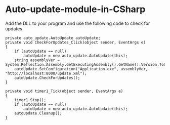 # Auto-update-module-in-CSharp

Add the DLL to your program and use the following code to check for updates

    private auto_update.AutoUpdate autoUpdate;
    private void CheckForUpdates_Click(object sender, EventArgs e)
    {
    	if (autoUpdate == null)
    		autoUpdate = new auto_update.AutoUpdate(this);
    	string assemblyVer = System.Reflection.Assembly.GetExecutingAssembly().GetName().Version.ToString();
    	autoUpdate.SetConfiguration("Application.exe", assemblyVer, "http://localhost:8000/update.xml");
    	autoUpdate.CheckForUpdates();
    }
    
    private void timer1_Tick(object sender, EventArgs e)
    {
    	timer1.Stop();
    	if (autoUpdate == null)
    		autoUpdate = new auto_update.AutoUpdate(this);
    	autoUpdate.Cleanup();
    }

